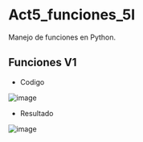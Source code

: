 # Act5_funciones_5I
Manejo de funciones en Python.

## Funciones V1

- Codigo
  
![image](https://github.com/user-attachments/assets/80f5713f-47ef-4106-bb3b-97a4bef2587d)

- Resultado

![image](https://github.com/user-attachments/assets/81d43d6c-e3c9-43fc-8ec3-03654daa8013)

